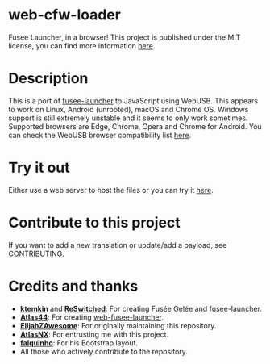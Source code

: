 # web-cfw-loader
Fusee Launcher, in a browser!
This project is published under the MIT license, you can find more information [here](https://github.com/lordfriky/web-cfw-loader/blob/master/LICENSE).

# Description
This is a port of [fusee-launcher](https://github.com/Qyriad/fusee-launcher) to JavaScript using WebUSB. This appears to work on Linux, Android (unrooted), macOS and Chrome OS. Windows support is still extremely unstable and it seems to only work sometimes.
Supported browsers are Edge, Chrome, Opera and Chrome for Android. You can check the WebUSB browser compatibility list [here](https://caniuse.com/#feat=webusb).

# Try it out
Either use a web server to host the files or you can try it [here](https://obiwancanoweme.github.io/web-cfw-loader).

# Contribute to this project
If you want to add a new translation or update/add a payload, see [CONTRIBUTING](https://github.com/lordfriky/web-cfw-loader/blob/master/CONTRIBUTING.md).

# Credits and thanks
- [**ktemkin**](https://github.com/ktemkin) and [**ReSwitched**](https://github.com/reswitched): For creating Fusée Gelée and fusee-launcher.
- [**Atlas44**](https://github.com/atlas44): For creating [web-fusee-launcher](https://github.com/atlas44/web-fusee-launcher).
- [**ElijahZAwesome**](https://github.com/ElijahZAwesome): For originally maintaining this repository.
- [**AtlasNX**](https://github.com/AtlasNX): For entrusting me with this project.
- [**falquinho**](https://github.com/falquinho): For his Bootstrap layout.
- All those who actively contribute to the repository.
